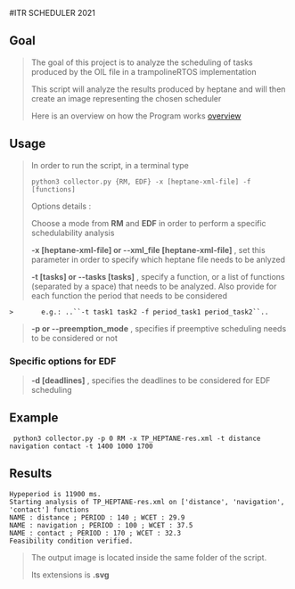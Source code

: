 #ITR SCHEDULER 2021


## Goal

> The goal of this project is to analyze the scheduling of tasks produced by the OIL file in a trampolineRTOS implementation
> 
> This script will analyze the results produced by heptane and will then create an image representing the chosen scheduler
> 
> Here is an overview on how the Program works [overview](diag_alarachepng.png)
> 

## Usage

> In order to run the script, in a terminal type
> 
>  ``python3 collector.py {RM, EDF} -x [heptane-xml-file] -f [functions] ``
>
> Options details :
> 
> Choose a mode from **RM** and **EDF** in order to perform a specific schedulability analysis
> 
> **-x [heptane-xml-file] or --xml_file [heptane-xml-file]** , set this parameter in order to specify which heptane file needs to be anlyzed
> 
> **-t [tasks] or --tasks [tasks]** , specify a function, or a list of functions (separated by a space) that needs to be analyzed. Also provide for each function the period that needs to be considered
> 
    >       e.g.: ..``-t task1 task2 -f period_task1 period_task2``..
>  
> **-p or --preemption_mode** , specifies if preemptive scheduling needs to be considered or not
> 
### Specific options for EDF
>
> **-d [deadlines]** , specifies the deadlines to be considered for EDF scheduling
>
 
## Example

`` python3 collector.py -p 0 RM -x TP_HEPTANE-res.xml -t distance navigation contact -t 1400 1000 1700``

## Results

    Hypeperiod is 11900 ms.
    Starting analysis of TP_HEPTANE-res.xml on ['distance', 'navigation', 'contact'] functions
    NAME : distance ; PERIOD : 140 ; WCET : 29.9
    NAME : navigation ; PERIOD : 100 ; WCET : 37.5
    NAME : contact ; PERIOD : 170 ; WCET : 32.3
    Feasibility condition verified.

> The output image is located inside the same folder of the script.
> 
> Its extensions is **.svg**